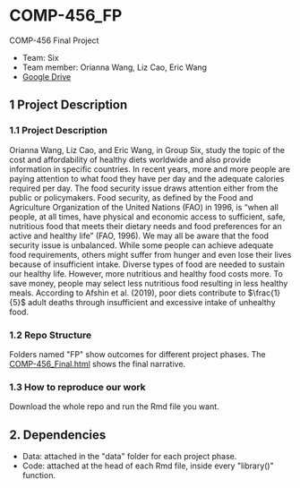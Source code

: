 # COMP-456_FP

COMP-456 Final Project

+ Team: Six
+ Team member: Orianna Wang, Liz Cao, Eric Wang
+ [Google Drive](https://drive.google.com/drive/u/1/folders/1IRXihW1GmscEN4xd1AwOIKdhBgMU1wQr)


## 1 Project Description

### 1.1 Project Description

Orianna Wang, Liz Cao, and Eric Wang, in Group Six, study the topic of the cost and affordability of healthy diets worldwide and also provide information in specific countries. In recent years, more and more people are paying attention to what food they have per day and the adequate calories required per day. The food security issue draws attention either from the public or policymakers. Food security, as defined by the Food and Agriculture Organization of the United Nations (FAO) in 1996, is “when all people, at all times, have physical and economic access to sufficient, safe, nutritious food that meets their dietary needs and food preferences for an active and healthy life” (FAO, 1996). We may all be aware that the food security issue is unbalanced. While some people can achieve adequate food requirements, others might suffer from hunger and even lose their lives because of insufficient intake. Diverse types of food are needed to sustain our healthy life. However, more nutritious and healthy food costs more. To save money, people may select less nutritious food resulting in less healthy meals. According to Afshin et al. (2019), poor diets contribute to $\frac{1}{5}$ adult deaths through insufficient and excessive intake of unhealthy food. 

### 1.2 Repo Structure

Folders named "FP" show outcomes for different project phases. The [COMP-456_Final.html](https://github.com/yixiaowang2001/COMP-456_FP/blob/main/FP5/COMP-456_Final.html) shows the final narrative.

### 1.3 How to reproduce our work

Download the whole repo and run the Rmd file you want.

## 2. Dependencies

+ Data: attached in the "data" folder for each project phase.
+ Code: attached at the head of each Rmd file, inside every "library()" function.
